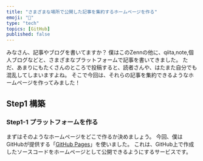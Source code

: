 ```yaml
---
title: "さまざまな場所で公開した記事を集約するホームページを作る"
emoji: "🔖"
type: "tech"
topics: [GitHub]
published: false
--- 
```

みなさん、記事やブログを書いてますか？
僕はこのZennの他に、qiita,note,個人ブログなどと、さまざまなプラットフォームで記事を書いてきました。
ただ、あまりにもたくさんのところで投稿すると、読者さんや、はたまた自分でも混乱してしまいますよね。
そこで今回は、それらの記事を集約できるようなホームページを作ってみました！
## Step1 構築
### Step1-1 プラットフォームを作る
まずはそのようなホームページをどこで作るか決めましょう。
今回、僕はGitHubが提供する「[GitHub Pages](https://docs.github.com/ja/pages)」を使いました。
これは、GitHub上で作成したソースコードをホームページとして公開できるようにするサービスです。
